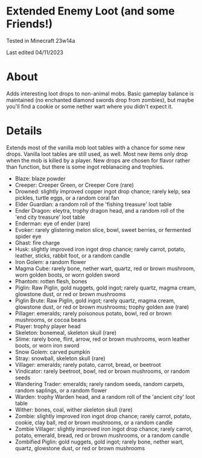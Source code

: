 # Extended Enemy Loot (and some Friends!)

Tested in Minecraft 23w14a

Last edited 04/11/2023

# About

Adds interesting loot drops to non-animal mobs.  Basic gameplay balance is maintained (no enchanted diamond swords drop from zombies), but maybe you'll find a cookie or some nether wart where you didn't expect it.

# Details

Extends most of the vanilla mob loot tables with a chance for some new drops.  Vanilla loot tables are still used, as well.  Most new items only drop when the mob is killed by a player.  New drops are chosen for flavor rather than function, but there is some ingot reblanacing and trophies.

 - Blaze: blaze powder
 - Creeper: Creeper Green, or Creeper Core (rare)
 - Drowned: slightly improved copper ingot drop chance; rarely kelp, sea pickles, turtle eggs, or a random coral fan
 - Elder Guardian: a random roll of the 'fishing treasure' loot table
 - Ender Dragon: eleytra, trophy dragon head, and a random roll of the 'end city treasure' loot table
 - Enderman: eye of ender (rare)
 - Evoker: rarely glistering melon slice, bowl, sweet berries, or fermented spider eye
 - Ghast: fire charge
 - Husk: slightly improved iron ingot drop chance; rarely carrot, potato, leather, sticks, rabbit foot, or a random candle
 - Iron Golem: a random flower
 - Magma Cube: rarely bone, nether wart, quartz, red or brown mushroom, worn golden boots, or worn golden sword
 - Phantom: rotten flesh, bones
 - Piglin: Raw Piglin, gold nuggets, gold ingot; rarely quartz, magma cream, glowstone dust, or red or brown mushrooms
 - Piglin Brute: Raw Piglin, gold ingot; rarely quartz, magma cream, glowstone dust, or red or brown mushrooms; trophy golden axe (rare)
 - Pillager: emeralds; rarely poisonous potato, bowl, red or brown mushrooms, or cocoa beans
 - Player: trophy player head
 - Skeleton: bonemeal, skeleton skull (rare)
 - Slime: rarely bone, flint, arrow, red or brown mushrooms, worn leather boots, or worn iron sword
 - Snow Golem: carved pumpkin
 - Stray: snowball, skeleton skull (rare)
 - Villager: emeralds; rarely potato, carrot, bread, or beetroot
 - Vindicator: rarely beetroot, bowl, red or brown mushrooms, or random seeds
 - Wandering Trader: emeralds; rarely random seeds, random carpets, random saplings, or a random flower
 - Warden: trophy Warden head, and a random roll of the 'ancient city' loot table
 - Wither: bones, coal, wither skeleton skull (rare)
 - Zombie: slightly improved iron ingot drop chance; rarely carrot, potato, cookie, clay ball, red or brown mushrooms, or a random candle
 - Zombie Villager: slightly improved iron ingot drop chance; rarely carrot, potato, emerald, bread, red or brown mushrooms, or a random candle
 - Zombified Piglin: gold nuggets, gold ingot; rarely bone, nether wart, quartz, glowstone dust, or red or brown mushrooms
